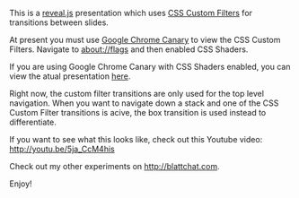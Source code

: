 This is a <a href="http://lab.hakim.se/reveal-js/#/" target="_blank">reveal.js</a> presentation which uses <a href="http://html.adobe.com/webstandards/csscustomfilters" target="_blank">CSS Custom Filters</a> for transitions between slides.

At present you must use <a href="https://tools.google.com/dlpage/chromesxs" target="_blank">Google Chrome Canary</a> to view the CSS Custom Filters. Navigate to <a href="about://flags">about://flags</a> and then enabled CSS Shaders.

If you are using Google Chrome Canary with CSS Shaders enabled, you can view the atual presentation <a href="http://awgreenblatt.github.com/reveal-shaders/" target="_blank">here</a>.

Right now, the custom filter transitions are only used for the top level navigation.  When you want to navigate down a stack and one of the CSS Custom Filter transitions is acive, the box transition is used instead to differentiate.

If you want to see what this looks like, check out this Youtube video: <a href="http://youtu.be/5ja_CcM4his" target="_blank">http://youtu.be/5ja_CcM4his</a>

Check out my other experiments on <http://blattchat.com>.

Enjoy!

